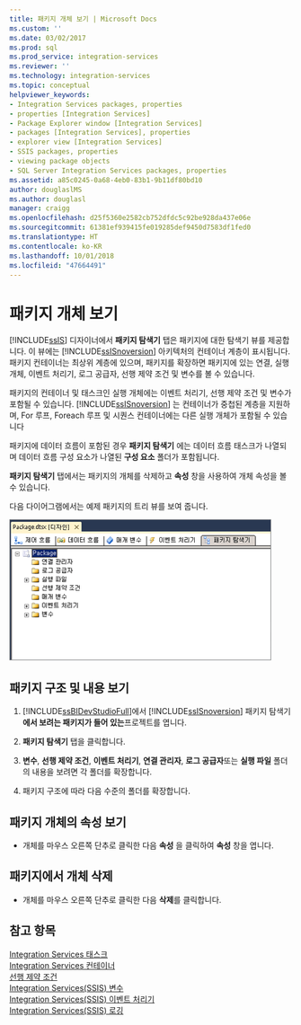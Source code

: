 ```yaml
---
title: 패키지 개체 보기 | Microsoft Docs
ms.custom: ''
ms.date: 03/02/2017
ms.prod: sql
ms.prod_service: integration-services
ms.reviewer: ''
ms.technology: integration-services
ms.topic: conceptual
helpviewer_keywords:
- Integration Services packages, properties
- properties [Integration Services]
- Package Explorer window [Integration Services]
- packages [Integration Services], properties
- explorer view [Integration Services]
- SSIS packages, properties
- viewing package objects
- SQL Server Integration Services packages, properties
ms.assetid: a85c0245-0a68-4eb0-83b1-9b11df80bd10
author: douglaslMS
ms.author: douglasl
manager: craigg
ms.openlocfilehash: d25f5360e2582cb752dfdc5c92be928da437e06e
ms.sourcegitcommit: 61381ef939415fe019285def9450d7583df1fed0
ms.translationtype: HT
ms.contentlocale: ko-KR
ms.lasthandoff: 10/01/2018
ms.locfileid: "47664491"
---
```

# <a name="view-package-objects"></a>패키지 개체 보기
  [!INCLUDE[ssIS](../includes/ssis-md.md)] 디자이너에서 **패키지 탐색기** 탭은 패키지에 대한 탐색기 뷰를 제공합니다. 이 뷰에는 [!INCLUDE[ssISnoversion](../includes/ssisnoversion-md.md)] 아키텍처의 컨테이너 계층이 표시됩니다. 패키지 컨테이너는 최상위 계층에 있으며, 패키지를 확장하면 패키지에 있는 연결, 실행 개체, 이벤트 처리기, 로그 공급자, 선행 제약 조건 및 변수를 볼 수 있습니다.  
  
 패키지의 컨테이너 및 태스크인 실행 개체에는 이벤트 처리기, 선행 제약 조건 및 변수가 포함될 수 있습니다. [!INCLUDE[ssISnoversion](../includes/ssisnoversion-md.md)] 는 컨테이너가 중첩된 계층을 지원하며, For 루프, Foreach 루프 및 시퀀스 컨테이너에는 다른 실행 개체가 포함될 수 있습니다  
  
 패키지에 데이터 흐름이 포함된 경우 **패키지 탐색기** 에는 데이터 흐름 태스크가 나열되며 데이터 흐름 구성 요소가 나열된 **구성 요소** 폴더가 포함됩니다.  
  
 **패키지 탐색기** 탭에서는 패키지의 개체를 삭제하고 **속성** 창을 사용하여 개체 속성을 볼 수 있습니다.  
  
 다음 다이어그램에서는 예제 패키지의 트리 뷰를 보여 줍니다.  
  
 ![패키지 탐색기 탭의 스크린샷](../integration-services/media/packageexplorer.gif "패키지 탐색기 탭의 스크린샷")  
  
## <a name="view-the-package-structure-and-content"></a>패키지 구조 및 내용 보기  
  
1.  [!INCLUDE[ssBIDevStudioFull](../includes/ssbidevstudiofull-md.md)]에서 [!INCLUDE[ssISnoversion](../includes/ssisnoversion-md.md)] 패키지 탐색기 **에서 보려는 패키지가 들어 있는**프로젝트를 엽니다.  
  
2.  **패키지 탐색기** 탭을 클릭합니다.  
  
3.  **변수**, **선행 제약 조건**, **이벤트 처리기**, **연결 관리자**, **로그 공급자**또는 **실행 파일** 폴더의 내용을 보려면 각 폴더를 확장합니다.  
  
4.  패키지 구조에 따라 다음 수준의 폴더를 확장합니다.  
  
## <a name="view-the-properties-of-a-package-object"></a>패키지 개체의 속성 보기
  
-   개체를 마우스 오른쪽 단추로 클릭한 다음 **속성** 을 클릭하여 **속성** 창을 엽니다.  
  
## <a name="delete-an-object-in-a-package"></a>패키지에서 개체 삭제  
  
-   개체를 마우스 오른쪽 단추로 클릭한 다음 **삭제**를 클릭합니다. 
 
## <a name="see-also"></a>참고 항목  
 [Integration Services 태스크](../integration-services/control-flow/integration-services-tasks.md)   
 [Integration Services 컨테이너](../integration-services/control-flow/integration-services-containers.md)   
 [선행 제약 조건](../integration-services/control-flow/precedence-constraints.md)   
 [Integration Services&#40;SSIS&#41; 변수](../integration-services/integration-services-ssis-variables.md)   
 [Integration Services&#40;SSIS&#41; 이벤트 처리기](../integration-services/integration-services-ssis-event-handlers.md)   
 [Integration Services&#40;SSIS&#41; 로깅](../integration-services/performance/integration-services-ssis-logging.md)  
  
  
